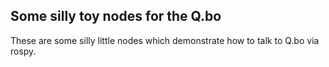 ## Some silly toy nodes for the Q.bo

These are some silly little nodes which demonstrate how to talk to Q.bo via
rospy.
